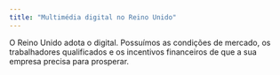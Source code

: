 ```yaml
---
title: "Multimédia digital no Reino Unido"
---
```


O Reino Unido adota o digital. Possuímos as condições de mercado, os trabalhadores qualificados e os incentivos financeiros de que a sua empresa precisa para prosperar. 
